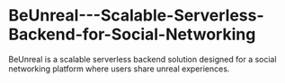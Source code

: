 # BeUnreal---Scalable-Serverless-Backend-for-Social-Networking
BeUnreal is a scalable serverless backend solution designed for a social networking platform where users share unreal experiences.
